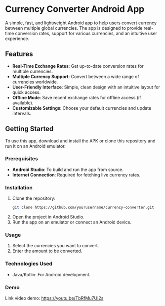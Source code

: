 # Currency Converter Android App

A simple, fast, and lightweight Android app to help users convert currency between multiple global currencies. The app is designed to provide real-time conversion rates, support for various currencies, and an intuitive user experience.

## Features

- **Real-Time Exchange Rates**: Get up-to-date conversion rates for multiple currencies.
- **Multiple Currency Support**: Convert between a wide range of currencies worldwide.
- **User-Friendly Interface**: Simple, clean design with an intuitive layout for quick access.
- **Offline Mode**: Save recent exchange rates for offline access (if available).
- **Customizable Settings**: Choose your default currencies and update intervals.

## Getting Started

To use this app, download and install the APK or clone this repository and run it on an Android emulator.

### Prerequisites

- **Android Studio**: To build and run the app from source.
- **Internet Connection**: Required for fetching live currency rates.

### Installation

1. Clone the repository:
   ```bash
   git clone https://github.com/yourusername/currency-converter.git
   ```
2. Open the project in Android Studio.
3. Run the app on an emulator or connect an Android device.

### Usage
1. Select the currencies you want to convert.
2. Enter the amount to be converted.

### Technologies Used
- Java/Kotlin: For Android development.

### Demo
Link video demo: https://youtu.be/TbRfMu7UI2s
